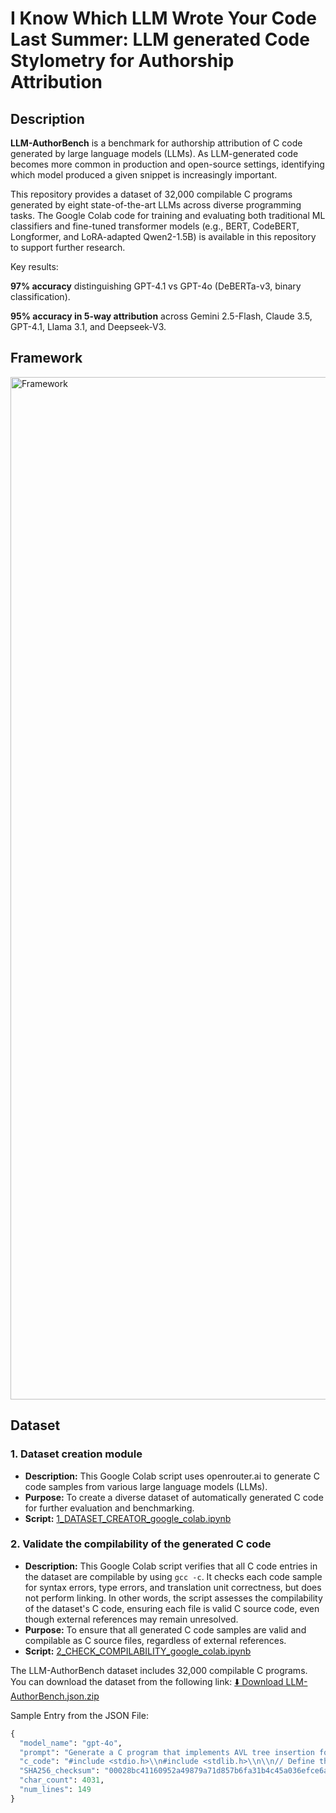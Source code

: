  # I Know Which LLM Wrote Your Code Last Summer:  LLM generated Code Stylometry for Authorship Attribution

## Description

**LLM-AuthorBench** is a benchmark for authorship attribution of C code generated by large language models (LLMs). As LLM-generated code becomes more common in production and open-source settings, identifying which model produced a given snippet is increasingly important.

This repository provides a dataset of 32,000 compilable C programs generated by eight state-of-the-art LLMs across diverse programming tasks.
The Google Colab code for training and evaluating both traditional ML classifiers and fine-tuned transformer models (e.g., BERT, CodeBERT, Longformer, and LoRA-adapted Qwen2-1.5B) is available in this repository to support further research.

Key results:

**97% accuracy** distinguishing GPT-4.1 vs GPT-4o (DeBERTa-v3, binary classification).

**95% accuracy in 5-way attribution** across Gemini 2.5-Flash, Claude 3.5, GPT-4.1, Llama 3.1, and Deepseek-V3.

 
 ## Framework


<img width="1636" alt="Framework" src="https://github.com/user-attachments/assets/29be292e-d709-4b1d-9e1c-af88d7e5d489" />




## Dataset

### 1. Dataset creation module

-   **Description:** This Google Colab script uses openrouter.ai to generate C code samples from various large language models (LLMs).
-  **Purpose:** To create a diverse dataset of automatically generated C code for further evaluation and benchmarking.
- **Script:** [1_DATASET_CREATOR_google_colab.ipynb](https://github.com/LLMauthorbench/LLMauthorbench/raw/main/scripts/1_DATASET_CREATOR_google_colab.ipynb)
 
 
 ### 2. Validate the compilability of the generated C code

- **Description:** This Google Colab script verifies that all C code entries in the dataset are compilable by using `gcc -c`. It checks each code sample for syntax errors, type errors, and translation unit correctness, but does not perform linking. In other words, the script assesses the compilability of the dataset's C code, ensuring each file is valid C source code, even though external references may remain unresolved.
- **Purpose:** To ensure that all generated C code samples are valid and compilable as C source files, regardless of external references.
- **Script:** [2_CHECK_COMPILABILITY_google_colab.ipynb](https://github.com/LLMauthorbench/LLMauthorbench/scripts/2_CHECK_COMPILABILITY_google_colab.ipynb)

The LLM-AuthorBench dataset includes 32,000 compilable C programs. You can download the dataset from the following link:
[⬇️ Download LLM-AuthorBench.json.zip](https://github.com/LLMauthorbench/LLMauthorbench/raw/main/LLM-AuthorBench.json.zip)




Sample Entry from the JSON File:

```python
{
  "model_name": "gpt-4o",
  "prompt": "Generate a C program that implements AVL tree insertion for 92 elements.",
  "c_code": "#include <stdio.h>\\n#include <stdlib.h>\\n\\n// Define the structure for AVL tree node\\ntypedef struct Node {\\n    int key;\\n    struct Node *left;\\n    struct Node *right;\\n    int height;\\n} Node;\\n\\n// Function to get the height of the tree\\nint height(Node *N) {\\n    if (N == NULL)\\n        return 0;\\n    return N->height;\\n}\\n\\n// Function to create a new node\\nNode *newNode(int key) {\\n    Node *node = (Node *)malloc(sizeof(Node));\\n    node->key = key;\\n    node->left = NULL;\\n    node->right = NULL;\\n    node->height = 1;  // New node is added at leaf\\n    return node;\\n}\\n\\n// Function to right rotate subtree rooted with y\\nNode *rightRotate(Node *y) {\\n    Node *x = y->left;\\n    Node *T2 = x->right;\\n    \\n    // Perform rotation\\n    x->right = y;\\n    y->left = T2;\\n\\n    // Update heights\\n    y->height = max(height(y->left), height(y->right)) + 1;\\n    x->height = max(height(x->left), height(x->right)) + 1;\\n\\n    // Return new root\\n    return x;\\n}\\n\\n// Function to left rotate subtree rooted with x\\nNode *leftRotate(Node *x) {\\n    Node *y = x->right;\\n    Node *T2 = y->left;\\n    \\n    // Perform rotation\\n    y->left = x;\\n    x->right = T2;\\n    \\n    // Update heights\\n    x->height = max(height(x->left), height(x->right)) + 1;\\n    y->height = max(height(y->left), height(y->right)) + 1;\\n    \\n    // Return new root\\n    return y;\\n}\\n\\n// Get balance factor of node N\\nint getBalance(Node *N) {\\n    if (N == NULL)\\n        return 0;\\n    return height(N->left) - height(N->right);\\n}\\n\\n// Utility function to get the maximum of two integers\\nint max(int a, int b) {\\n    return (a > b) ? a : b;\\n}\\n\\n// Function to insert a key in the subtree rooted with node and returns the new root of the subtree\\nNode *insert(Node *node, int key) {\\n    // Perform the normal BST insertion\\n    if (node == NULL)\\n        return newNode(key);\\n\\n    if (key < node->key)\\n        node->left = insert(node->left, key);\\n    else if (key > node->key)\\n        node->right = insert(node->right, key);\\n    else  // Equal keys are not allowed in AVL tree\\n        return node;\\n\\n    // Update height of this ancestor node\\n    node->height = 1 + max(height(node->left), height(node->right));\\n\\n    // Get the balance factor of this ancestor node to check whether this node became unbalanced\\n    int balance = getBalance(node);\\n\\n    // If this node becomes unbalanced, then there are 4 cases\\n\\n    // Left Left Case\\n    if (balance > 1 && key < node->left->key)\\n        return rightRotate(node);\\n\\n    // Right Right Case\\n    if (balance < -1 && key > node->right->key)\\n        return leftRotate(node);\\n\\n    // Left Right Case\\n    if (balance > 1 && key > node->left->key) {\\n        node->left = leftRotate(node->left);\\n        return rightRotate(node);\\n    }\\n\\n    // Right Left Case\\n    if (balance < -1 && key < node->right->key) {\\n        node->right = rightRotate(node->right);\\n        return leftRotate(node);\\n    }\\n\\n    // Return the (unchanged) node pointer\\n    return node;\\n}\\n\\n// Function to print preorder traversal of the tree\\nvoid preOrder(Node *root) {\\n    if (root != NULL) {\\n        printf(\\\"%d \\\", root->key);\\n        preOrder(root->left);\\n        preOrder(root->right);\\n    }\\n}\\n\\n// Driver program to test above functions\\nint main() {\\n    Node *root = NULL;\\n\\n    // Sample input of 92 unique elements\\n    int elements[92] = {15, 30, 40, 42, 50, 55, 60, 65, 70, 72, 75, 80, 85, 90, 92, 95, 99, 100,\\n                        105, 110, 115, 120, 125, 130, 135, 140, 145, 150, 155, 160, 165, 170, 175,\\n                        180, 185, 190, 195, 200, 205, 210, 215, 220, 225, 230, 235, 240, 245, 250,\\n                        255, 260, 265, 270, 275, 280, 285, 290, 295, 300, 305, 310, 315, 320, 325,\\n                        330, 335, 340, 345, 350, 355, 360, 365, 370, 375, 380, 385, 390, 395, 400,\\n                        405, 410, 415, 420, 425, 430, 435, 440, 445, 450, 455, 460, 465, 470};\\n\\n    for (int i = 0; i < 92; i++) {\\n        root = insert(root, elements[i]);\\n    }\\n\\n    printf(\\\"Preorder traversal of the constructed AVL tree is \\\\n\\\");\\n    preOrder(root);\\n\\n    return 0;\\n}",
  "SHA256_checksum": "00028bc41160952a49879a71d857b6fa31b4c45a036efce6ae6c280315edeb01",
  "char_count": 4031,
  "num_lines": 149
}
```
